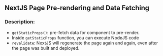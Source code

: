 ## NextJS Page Pre-rendering and Data Fetching

### Description:

- `getStaticProps()`: pre-fetch data for component to pre-render.
- Inside `getStaticProps` function, you can execute NodeJS code
- `revalidate`: NextJS will regenerate the page again and again, even after the page was built and deployed.
